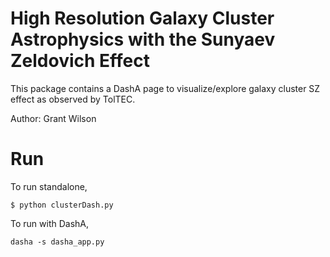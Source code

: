 # High Resolution Galaxy Cluster Astrophysics with the Sunyaev Zeldovich Effect

This package contains a DashA page to visualize/explore galaxy cluster SZ
effect as observed by TolTEC.

Author: Grant Wilson


# Run

To run standalone,

```
$ python clusterDash.py
```

To run with DashA,

```
dasha -s dasha_app.py
```
